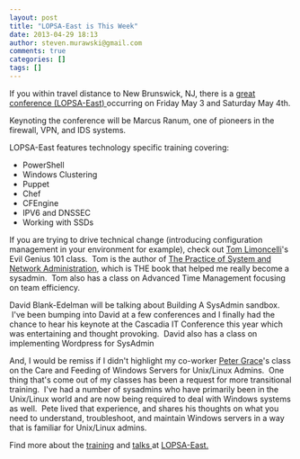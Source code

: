 ```yaml
---
layout: post
title: "LOPSA-East is This Week"
date: 2013-04-29 18:13
author: steven.murawski@gmail.com
comments: true
categories: []
tags: []
---
```



If you within travel distance to New Brunswick, NJ, there is a <a href="http://lopsa-east.org/2013/" target="_blank">great conference (LOPSA-East)&nbsp;</a>occurring&nbsp;on Friday May 3 and Saturday May 4th.


Keynoting the conference will be Marcus Ranum, one of pioneers in the firewall, VPN, and IDS systems.


LOPSA-East features technology specific training covering:


*   PowerShell
*   Windows Clustering
*   Puppet
*   Chef
*   CFEngine
*   IPV6 and DNSSEC
*   Working with SSDs



If you are trying to drive technical change (introducing configuration management in your environment for example), check out <a href="http://everythingsysadmin.com/" target="_blank">Tom Limoncelli</a>'s Evil Genius 101 class. &nbsp;Tom is the author of <a href="http://www.amazon.com/Practice-System-Network-Administration-Edition/dp/0321492668" target="_blank">The Practice of System and Network Administration</a>, which is THE book that helped me really become a sysadmin. &nbsp;Tom also has a class on Advanced Time Management focusing on team&nbsp;efficiency.


David Blank-Edelman will be talking about Building A SysAdmin sandbox. &nbsp;I've been bumping into David at a few conferences and I finally had the chance to hear his keynote at the Cascadia IT Conference this year which was entertaining and thought provoking. &nbsp;David also has a class on implementing Wordpress for SysAdmin&nbsp;


And, I would be remiss if I didn't highlight my co-worker <a href="http://meta.stackoverflow.com/users/170555/peter-grace" target="_blank">Peter Grace</a>'s class on the Care and Feeding of Windows Servers for Unix/Linux Admins. &nbsp;One thing that's come out of my classes has been a request for more transitional training. &nbsp;I've had a number of sysadmins who have primarily been in the Unix/Linux world and are now being required to deal with Windows systems as well. &nbsp;Pete lived that experience, and shares his thoughts on what you need to understand, troubleshoot, and maintain Windows servers in a way that is familiar for Unix/Linux admins.


Find more about the <a href="http://lopsa-east.org/2013/lopsa-east-training/" target="_blank">training</a> and <a href="http://lopsa-east.org/2013/talks/" target="_blank">talks </a>at <a href="http://lopsa-east.org/2013/" target="_blank">LOPSA-East.</a>





